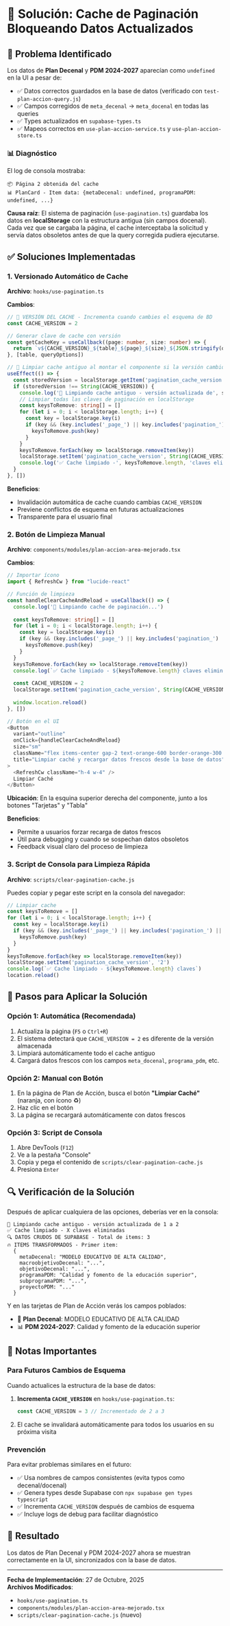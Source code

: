 # 🔧 Solución: Cache de Paginación Bloqueando Datos Actualizados

## 🎯 Problema Identificado

Los datos de **Plan Decenal** y **PDM 2024-2027** aparecían como `undefined` en la UI a pesar de:
- ✅ Datos correctos guardados en la base de datos (verificado con `test-plan-accion-query.js`)
- ✅ Campos corregidos de `meta_decenal` → `meta_docenal` en todas las queries
- ✅ Types actualizados en `supabase-types.ts`
- ✅ Mapeos correctos en `use-plan-accion-service.ts` y `use-plan-accion-store.ts`

### 📊 Diagnóstico

El log de consola mostraba:
```
📦 Página 2 obtenida del cache
📊 PlanCard - Item data: {metaDecenal: undefined, programaPDM: undefined, ...}
```

**Causa raíz**: El sistema de paginación (`use-pagination.ts`) guardaba los datos en **localStorage** con la estructura antigua (sin campos docenal). Cada vez que se cargaba la página, el cache interceptaba la solicitud y servía datos obsoletos antes de que la query corregida pudiera ejecutarse.

## ✅ Soluciones Implementadas

### 1. **Versionado Automático de Cache**

**Archivo**: `hooks/use-pagination.ts`

**Cambios**:
```typescript
// 🔄 VERSIÓN DEL CACHE - Incrementa cuando cambies el esquema de BD
const CACHE_VERSION = 2

// Generar clave de cache con versión
const getCacheKey = useCallback((page: number, size: number) => {
  return `v${CACHE_VERSION}_${table}_${page}_${size}_${JSON.stringify(queryOptions)}`
}, [table, queryOptions])

// 🔄 Limpiar cache antiguo al montar el componente si la versión cambió
useEffect(() => {
  const storedVersion = localStorage.getItem('pagination_cache_version')
  if (storedVersion !== String(CACHE_VERSION)) {
    console.log('🧹 Limpiando cache antiguo - versión actualizada de', storedVersion, 'a', CACHE_VERSION)
    // Limpiar todas las claves de paginación en localStorage
    const keysToRemove: string[] = []
    for (let i = 0; i < localStorage.length; i++) {
      const key = localStorage.key(i)
      if (key && (key.includes('_page_') || key.includes('pagination_'))) {
        keysToRemove.push(key)
      }
    }
    keysToRemove.forEach(key => localStorage.removeItem(key))
    localStorage.setItem('pagination_cache_version', String(CACHE_VERSION))
    console.log('✅ Cache limpiado -', keysToRemove.length, 'claves eliminadas')
  }
}, [])
```

**Beneficios**:
- Invalidación automática de cache cuando cambias `CACHE_VERSION`
- Previene conflictos de esquema en futuras actualizaciones
- Transparente para el usuario final

### 2. **Botón de Limpieza Manual**

**Archivo**: `components/modules/plan-accion-area-mejorado.tsx`

**Cambios**:
```typescript
// Importar ícono
import { RefreshCw } from "lucide-react"

// Función de limpieza
const handleClearCacheAndReload = useCallback(() => {
  console.log('🧹 Limpiando cache de paginación...')
  
  const keysToRemove: string[] = []
  for (let i = 0; i < localStorage.length; i++) {
    const key = localStorage.key(i)
    if (key && (key.includes('_page_') || key.includes('pagination_') || key.startsWith('v'))) {
      keysToRemove.push(key)
    }
  }
  keysToRemove.forEach(key => localStorage.removeItem(key))
  console.log(`✅ Cache limpiado - ${keysToRemove.length} claves eliminadas`)
  
  const CACHE_VERSION = 2
  localStorage.setItem('pagination_cache_version', String(CACHE_VERSION))
  
  window.location.reload()
}, [])

// Botón en el UI
<Button
  variant="outline"
  onClick={handleClearCacheAndReload}
  size="sm"
  className="flex items-center gap-2 text-orange-600 border-orange-300 hover:bg-orange-50"
  title="Limpiar caché y recargar datos frescos desde la base de datos"
>
  <RefreshCw className="h-4 w-4" />
  Limpiar Caché
</Button>
```

**Ubicación**: En la esquina superior derecha del componente, junto a los botones "Tarjetas" y "Tabla"

**Beneficios**:
- Permite a usuarios forzar recarga de datos frescos
- Útil para debugging y cuando se sospechan datos obsoletos
- Feedback visual claro del proceso de limpieza

### 3. **Script de Consola para Limpieza Rápida**

**Archivo**: `scripts/clear-pagination-cache.js`

Puedes copiar y pegar este script en la consola del navegador:

```javascript
// Limpiar cache
const keysToRemove = []
for (let i = 0; i < localStorage.length; i++) {
  const key = localStorage.key(i)
  if (key && (key.includes('_page_') || key.includes('pagination_') || key.startsWith('v'))) {
    keysToRemove.push(key)
  }
}
keysToRemove.forEach(key => localStorage.removeItem(key))
localStorage.setItem('pagination_cache_version', '2')
console.log(`✅ Cache limpiado - ${keysToRemove.length} claves`)
location.reload()
```

## 🚀 Pasos para Aplicar la Solución

### Opción 1: Automática (Recomendada)

1. Actualiza la página (`F5` o `Ctrl+R`)
2. El sistema detectará que `CACHE_VERSION = 2` es diferente de la versión almacenada
3. Limpiará automáticamente todo el cache antiguo
4. Cargará datos frescos con los campos `meta_docenal`, `programa_pdm`, etc.

### Opción 2: Manual con Botón

1. En la página de Plan de Acción, busca el botón **"Limpiar Caché"** (naranja, con ícono ♻️)
2. Haz clic en el botón
3. La página se recargará automáticamente con datos frescos

### Opción 3: Script de Consola

1. Abre DevTools (`F12`)
2. Ve a la pestaña "Console"
3. Copia y pega el contenido de `scripts/clear-pagination-cache.js`
4. Presiona `Enter`

## 🔍 Verificación de la Solución

Después de aplicar cualquiera de las opciones, deberías ver en la consola:

```
🧹 Limpiando cache antiguo - versión actualizada de 1 a 2
✅ Cache limpiado - X claves eliminadas
🔍 DATOS CRUDOS DE SUPABASE - Total de items: 3
🔥 ITEMS TRANSFORMADOS - Primer item:
  {
    metaDecenal: "MODELO EDUCATIVO DE ALTA CALIDAD",
    macroobjetivoDecenal: "...",
    objetivoDecenal: "...",
    programaPDM: "Calidad y fomento de la educación superior",
    subprogramaPDM: "...",
    proyectoPDM: "..."
  }
```

Y en las tarjetas de Plan de Acción verás los campos poblados:
- 🎯 **Plan Decenal**: MODELO EDUCATIVO DE ALTA CALIDAD
- 📊 **PDM 2024-2027**: Calidad y fomento de la educación superior

## 📝 Notas Importantes

### Para Futuros Cambios de Esquema

Cuando actualices la estructura de la base de datos:

1. **Incrementa `CACHE_VERSION`** en `hooks/use-pagination.ts`:
   ```typescript
   const CACHE_VERSION = 3 // Incrementado de 2 a 3
   ```

2. El cache se invalidará automáticamente para todos los usuarios en su próxima visita

### Prevención

Para evitar problemas similares en el futuro:

- ✅ Usa nombres de campos consistentes (evita typos como decenal/docenal)
- ✅ Genera types desde Supabase con `npx supabase gen types typescript`
- ✅ Incrementa `CACHE_VERSION` después de cambios de esquema
- ✅ Incluye logs de debug para facilitar diagnóstico

## 🎉 Resultado

Los datos de Plan Decenal y PDM 2024-2027 ahora se muestran correctamente en la UI, sincronizados con la base de datos.

---

**Fecha de Implementación**: 27 de Octubre, 2025  
**Archivos Modificados**:
- `hooks/use-pagination.ts`
- `components/modules/plan-accion-area-mejorado.tsx`
- `scripts/clear-pagination-cache.js` (nuevo)
